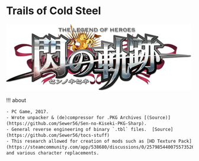 # Trails of Cold Steel

![](../images/sen-no-kiseki.png)

!!! about

    - PC Game, 2017.  
    - Wrote unpacker & (de)compressor for .PKG Archives [(Source)](https://github.com/Sewer56/Sen-no-Kiseki-PKG-Sharp).  
    - General reverse engineering of binary `.tbl` files.  [Source](https://github.com/Sewer56/tocs-stuff)
    - This research allowed for creation of mods such as [HD Texture Pack](https://steamcommunity.com/app/538680/discussions/0/2579854400755735260/) and various character replacements.  